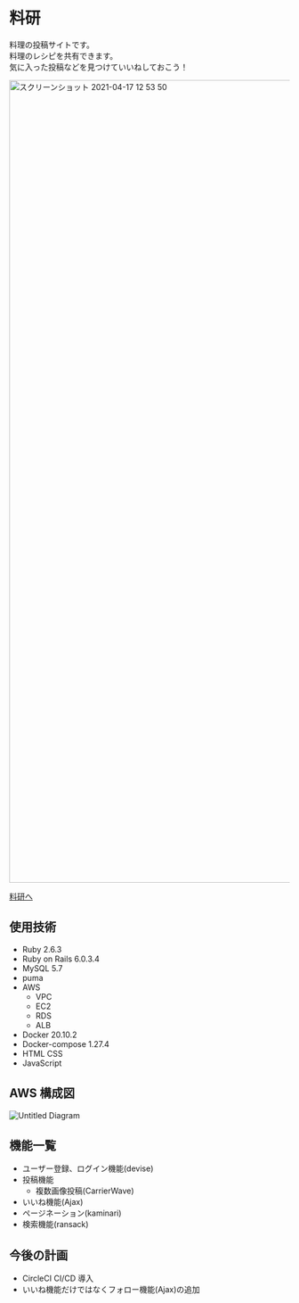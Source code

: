 # 料研
<p>
    料理の投稿サイトです。<br>
    料理のレシピを共有できます。<br>
    気に入った投稿などを見つけていいねしておこう！
</p>
<p>
    <img width="1440" alt="スクリーンショット 2021-04-17 12 53 50" src="https://user-images.githubusercontent.com/77377366/115360990-1cfae500-a1fb-11eb-9536-e335b074a93f.png">
</p>
<p>
    <a href = "https://www.ryoken.tk">料研へ</a>
</p>

## 使用技術

* Ruby 2.6.3
* Ruby on Rails 6.0.3.4
* MySQL 5.7
* puma
* AWS
    * VPC
    * EC2
    * RDS
    * ALB
* Docker 20.10.2
* Docker-compose 1.27.4
* HTML CSS
* JavaScript

## AWS 構成図

![Untitled Diagram](https://user-images.githubusercontent.com/77377366/115404747-952bcf80-a228-11eb-9316-85d5b42aa869.png)

## 機能一覧

* ユーザー登録、ログイン機能(devise)
* 投稿機能
    * 複数画像投稿(CarrierWave)
* いいね機能(Ajax)
* ページネーション(kaminari)
* 検索機能(ransack)

## 今後の計画

* CircleCI CI/CD 導入
* いいね機能だけではなくフォロー機能(Ajax)の追加
